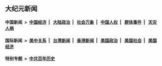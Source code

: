 ## 大纪元新闻

#### 中国新闻 &nbsp;>&nbsp; [中国经济](indexes/ncid283/README.md?07052045) &nbsp;| &nbsp; [大陆政治](indexes/ncid277/README.md?07052045) &nbsp;| &nbsp; [社会万象](indexes/ncid282/README.md?07052045) &nbsp;| &nbsp; [中国人权](indexes/ncid278/README.md?07052045) &nbsp;| &nbsp; [群体事件](indexes/ncid279/README.md?07052045) &nbsp;| &nbsp; [天灾人祸](indexes/ncid280/README.md?07052045)

#### 国际新闻 &nbsp;>&nbsp; [美中关系](indexes/nf1412576/README.md?07052045) &nbsp;| &nbsp; [台湾新闻](indexes/ncid1349361/README.md?07052045) &nbsp;| &nbsp; [香港新闻](indexes/ncid1349362/README.md?07052045) &nbsp;| &nbsp; [美国政治](indexes/ncid1078159/README.md?07052045) &nbsp;| &nbsp; [美国社会](indexes/ncid1078160/README.md?07052045) &nbsp;| &nbsp; [美国经济](indexes/ncid1078158/README.md?07052045)

#### 特别专题 &nbsp;>&nbsp; [中共百年历史](https://github.com/easy2view/epoch-special/blob/master/README.md?07052045)  
